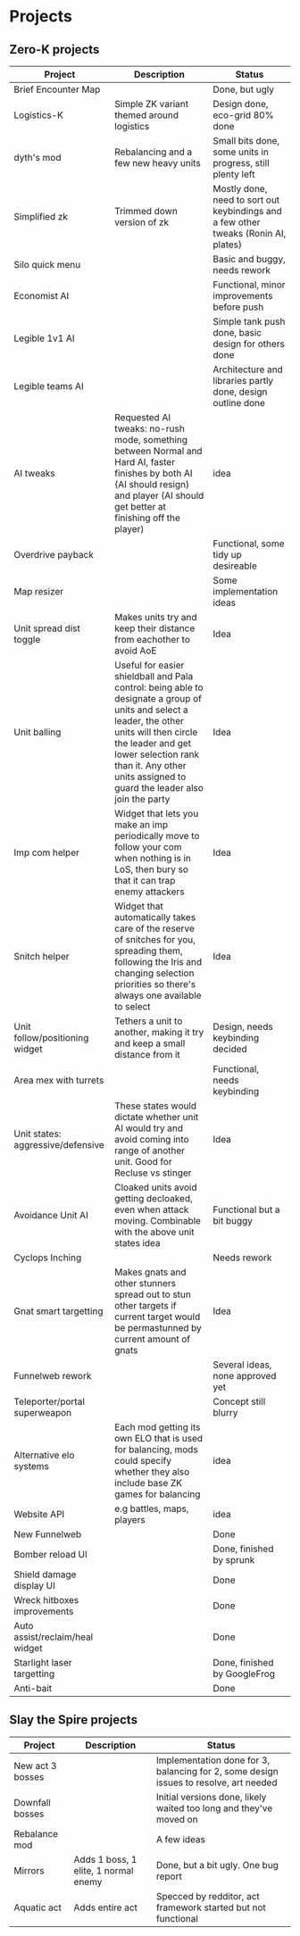 # Projects

## Zero-K projects

| Project     | Description | Status |
| ----------- | ----------- | ----------- |
| Brief Encounter Map      |        | Done, but ugly |
| Logistics-K      | Simple ZK variant themed around logistics       | Design done, eco-grid 80% done |
| dyth's mod      | Rebalancing and a few new heavy units       | Small bits done, some units in progress, still plenty left |
| Simplified zk      | Trimmed down version of zk       | Mostly done, need to sort out keybindings and a few other tweaks (Ronin AI, plates) |
| Silo quick menu     |        | Basic and buggy, needs rework |
| Economist AI    |        | Functional, minor improvements before push |
| Legible 1v1 AI    |        | Simple tank push done, basic design for others done |
| Legible teams AI    |        | Architecture and libraries partly done, design outline done |
| AI tweaks    | Requested AI tweaks: no-rush mode, something between Normal and Hard AI, faster finishes by both AI (AI should resign) and player (AI should get better at finishing off the player)      | idea |
| Overdrive payback    |        | Functional, some tidy up desireable |
| Map resizer     |        | Some implementation ideas |
| Unit spread dist toggle     | Makes units try and keep their distance from eachother to avoid AoE       | Idea |
| Unit balling     | Useful for easier shieldball and Pala control: being able to designate a group of units and select a leader, the other units will then circle the leader and get lower selection rank than it. Any other units assigned to guard the leader also join the party      | Idea |
| Imp com helper   | Widget that lets you make an imp periodically move to follow your com when nothing is in LoS, then bury so that it can trap enemy attackers | Idea|
| Snitch helper   | Widget that automatically takes care of the reserve of snitches for you, spreading them, following the Iris and changing selection priorities so there's always one available to select | Idea|
| Unit follow/positioning widget     | Tethers a unit to another, making it try and keep a small distance from it       | Design, needs keybinding decided |
| Area mex with turrets     |        | Functional, needs keybinding |
| Unit states: aggressive/defensive     | These states would dictate whether unit AI would try and avoid coming into range of another unit. Good for Recluse vs stinger       | Idea |
| Avoidance Unit AI     | Cloaked units avoid getting decloaked, even when attack moving. Combinable with the above unit states idea       | Functional but a bit buggy |
| Cyclops Inching      |        | Needs rework |
| Gnat smart targetting | Makes gnats and other stunners spread out to stun other targets if current target would be permastunned by current amount of gnats | Idea |
| Funnelweb rework    |        | Several ideas, none approved yet |
| Teleporter/portal superweapon | | Concept still blurry |
| Alternative elo systems | Each mod getting its own ELO that is used for balancing, mods could specify whether they also include base ZK games for balancing | idea |
| Website API | e.g battles, maps, players | idea |
| New Funnelweb    |        | Done |
| Bomber reload UI    |        | Done, finished by sprunk |
| Shield damage display UI    |        | Done |
| Wreck hitboxes improvements   |        | Done |
| Auto assist/reclaim/heal widget   |        | Done |
| Starlight laser targetting   |        | Done, finished by GoogleFrog |
| Anti-bait   |        | Done |

## Slay the Spire projects

| Project     | Description | Status |
| ----------- | ----------- | ----------- |
| New act 3 bosses      |        | Implementation done for 3, balancing for 2, some design issues to resolve, art needed |
| Downfall bosses     |        | Initial versions done, likely waited too long and they've moved on |
| Rebalance mod      |        | A few ideas |
| Mirrors      | Adds 1 boss, 1 elite, 1 normal enemy       | Done, but a bit ugly. One bug report |
| Aquatic act      | Adds entire act       | Specced by redditor, act framework started but not functional |



